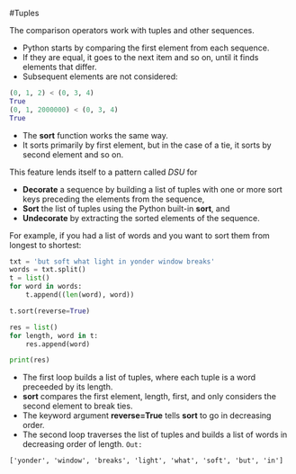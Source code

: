 #Tuples 

The comparison operators work with tuples and other sequences.
- Python starts by comparing the first element from each sequence.
- If they are equal, it goes to the next item and so on, until it finds elements that differ.
- Subsequent elements are not considered:
```python
(0, 1, 2) < (0, 3, 4)
True
(0, 1, 2000000) < (0, 3, 4)
True
```
- The **sort** function works the same way.
- It sorts primarily by first element, but in the case of a tie, it sorts by second element and so on.

This feature lends itself to a pattern called *DSU* for 
- **Decorate** a sequence by building a list of tuples with one or more sort keys preceding the elements from the sequence,
- **Sort** the list of tuples using the Python built-in **sort**, and
- **Undecorate** by extracting the sorted elements of the sequence.

For example, if you had a list of words and you want to sort them from longest to shortest:
```python
txt = 'but soft what light in yonder window breaks'
words = txt.split()
t = list()
for word in words:
    t.append((len(word), word))

t.sort(reverse=True)

res = list()
for length, word in t:
    res.append(word)

print(res)
```
-  The first loop builds a list of tuples, where each tuple is a word preceeded by its length.
- **sort** compares the first element, length, first, and only considers the second element to break ties.
- The keyword argument **reverse=True** tells **sort** to go in decreasing order.
- The second loop traverses the list of tuples and builds a list of words in decreasing order of length.
`Out:`
```
['yonder', 'window', 'breaks', 'light', 'what', 'soft', 'but', 'in']
```
